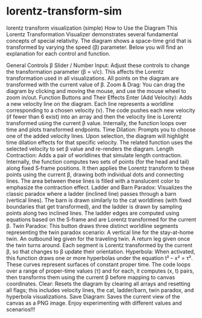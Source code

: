 # lorentz-transform-sim
lorentz transform visualization (simple)
How to Use the Diagram
This Lorentz Transformation Visualizer demonstrates several fundamental concepts of special relativity. The diagram shows a space-time grid that is transformed by varying the speed (β) parameter. Below you will find an explanation for each control and function.

General Controls
β Slider / Number Input: Adjust these controls to change the transformation parameter (β = v/c). This affects the Lorentz transformation used in all visualizations. All points on the diagram are transformed with the current value of β.
Zoom & Drag: You can drag the diagram by clicking and moving the mouse, and use the mouse wheel to zoom in/out.
Function Buttons and Their Effects
Enter (Add Velocity): Adds a new velocity line on the diagram. Each line represents a worldline corresponding to a chosen velocity (v). The code pushes each new velocity (if fewer than 6 exist) into an array and then the velocity line is Lorentz transformed using the current β value. Internally, the function loops over time and plots transformed endpoints.
Time Dilation: Prompts you to choose one of the added velocity lines. Upon selection, the diagram will highlight time dilation effects for that specific velocity. The related function uses the selected velocity to set β value and re-renders the diagram.
Length Contraction: Adds a pair of worldlines that simulate length contraction. Internally, the function computes two sets of points (for the head and tail) along fixed S‑frame positions. It then applies the Lorentz transform to these points using the current β, drawing both individual dots and connecting lines. The area between these lines is filled with a translucent color to emphasize the contraction effect.
Ladder and Barn Paradox: Visualizes the classic paradox where a ladder (inclined line) passes through a barn (vertical lines). The barn is drawn similarly to the cat worldlines (with fixed boundaries that get transformed), and the ladder is drawn by sampling points along two inclined lines. The ladder edges are computed using equations based on the S‑frame and are Lorentz transformed for the current β.
Twin Paradox: This button draws three distinct worldline segments representing the twin paradox scenario:
A vertical line for the stay-at-home twin.
An outbound leg given for the traveling twin.
A return leg given once the twin turns around.
Each segment is Lorentz transformed by the current β, so that changes to β update their orientation.
Hyperbola: When activated, this function draws one or more hyperbolas under the equation t² – x² = τ². These curves represent surfaces of constant proper time. The code loops over a range of proper-time values (τ) and for each, it computes (x, t) pairs, then transforms them using the current β before mapping to canvas coordinates.
Clear: Resets the diagram by clearing all arrays and resetting all flags; this includes velocity lines, the cat, ladder/barn, twin paradox, and hyperbola visualizations.
Save Diagram: Saves the current view of the canvas as a PNG image.
Enjoy experimenting with different values and scenarios!!!